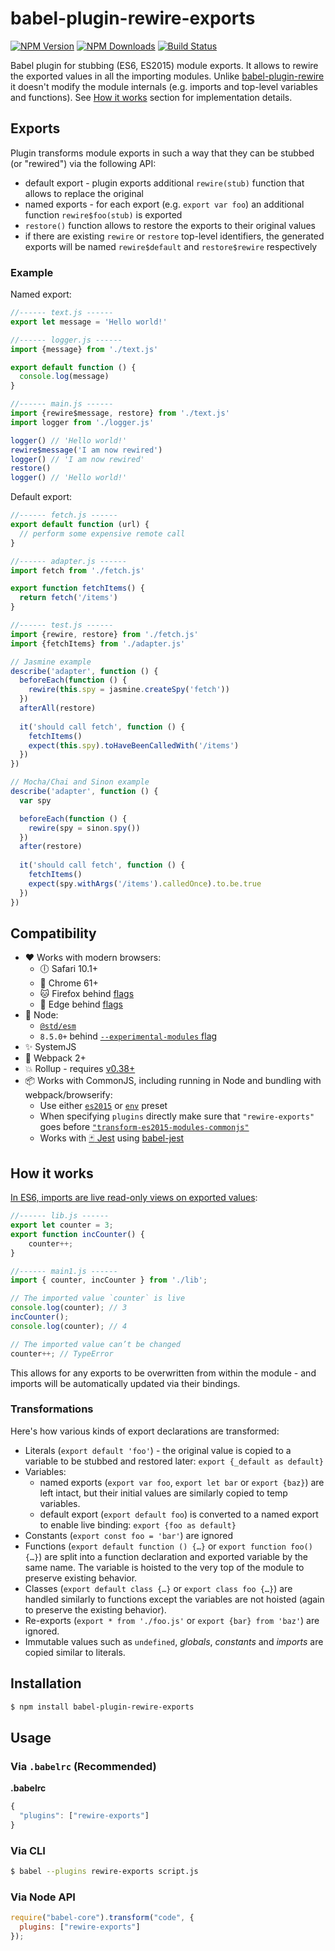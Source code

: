 # babel-plugin-rewire-exports

[![NPM Version][npm-image]][npm-url]
[![NPM Downloads][downloads-image]][downloads-url]
[![Build Status][travis-image]][travis-url]

Babel plugin for stubbing (ES6, ES2015) module exports.
It allows to rewire the exported values in all the importing modules.
Unlike [babel-plugin-rewire](https://github.com/speedskater/babel-plugin-rewire) it doesn't modify the module
internals (e.g. imports and top-level variables and functions).
See [How it works](#how-it-works) section for implementation details.

## Exports
Plugin transforms module exports in such a way that they can be stubbed (or "rewired") via the following API:
* default export - plugin exports additional `rewire(stub)` function that allows to replace the original
* named exports - for each export (e.g. `export var foo`) an additional function `rewire$foo(stub)` is exported
* `restore()` function allows to restore the exports to their original values
* if there are existing `rewire` or `restore` top-level identifiers, the generated exports will be named
`rewire$default` and `restore$rewire` respectively

### Example

Named export:
```js
//------ text.js ------
export let message = 'Hello world!'

//------ logger.js ------
import {message} from './text.js'

export default function () {
  console.log(message)
}

//------ main.js ------
import {rewire$message, restore} from './text.js'
import logger from './logger.js'

logger() // 'Hello world!'
rewire$message('I am now rewired')
logger() // 'I am now rewired'
restore()
logger() // 'Hello world!'
```

Default export:
```js
//------ fetch.js ------
export default function (url) {
  // perform some expensive remote call
}

//------ adapter.js ------
import fetch from './fetch.js'

export function fetchItems() {
  return fetch('/items')
}

//------ test.js ------
import {rewire, restore} from './fetch.js'
import {fetchItems} from './adapter.js'

// Jasmine example
describe('adapter', function () {
  beforeEach(function () {
    rewire(this.spy = jasmine.createSpy('fetch'))
  })
  afterAll(restore)
  
  it('should call fetch', function () {
    fetchItems()
    expect(this.spy).toHaveBeenCalledWith('/items')
  })
})

// Mocha/Chai and Sinon example
describe('adapter', function () {
  var spy

  beforeEach(function () {
    rewire(spy = sinon.spy())
  })
  after(restore)
  
  it('should call fetch', function () {
    fetchItems()
    expect(spy.withArgs('/items').calledOnce).to.be.true
  })
})
```

## Compatibility
* :heart: Works with modern browsers:
  * :clock6: Safari 10.1+
  * :watermelon: Chrome 61+
  * :cat: Firefox behind [flags](https://developer.mozilla.org/en-US/Firefox/Experimental_features#JavaScript)
  * :gem: Edge behind [flags](https://blogs.windows.com/msedgedev/2016/05/17/es6-modules-and-beyond/)
* :green_apple: Node:
  * [`@std/esm`](https://github.com/standard-things/esm)
  * `8.5.0+` behind [`--experimental-modules` flag](https://github.com/nodejs/node/blob/master/doc/changelogs/CHANGELOG_V8.md#8.5.0)
* :sparkles: SystemJS
* :star2: Webpack 2+
* :boom: Rollup - requires [v0.38+](https://github.com/rollup/rollup/blob/master/CHANGELOG.md#0380)
* :package: Works with CommonJS, including running in Node and bundling with webpack/browserify:
  * Use either [`es2015`](https://babeljs.io/docs/plugins/preset-es2015/) or [`env`](https://babeljs.io/docs/plugins/preset-env/) preset
  * When specifying `plugins` directly make sure that `"rewire-exports"` goes
    before [`"transform-es2015-modules-commonjs"`](https://babeljs.io/docs/plugins/transform-es2015-modules-commonjs/)
  * Works with [:black_joker: Jest](https://facebook.github.io/jest/) using [babel-jest](https://github.com/facebook/jest/tree/master/packages/babel-jest)

## How it works
[In ES6, imports are live read-only views on exported values](
http://exploringjs.com/es6/ch_modules.html#_in-es6-imports-are-live-read-only-views-on-exported-values):

```js
//------ lib.js ------
export let counter = 3;
export function incCounter() {
    counter++;
}

//------ main1.js ------
import { counter, incCounter } from './lib';

// The imported value `counter` is live
console.log(counter); // 3
incCounter();
console.log(counter); // 4

// The imported value can’t be changed
counter++; // TypeError
```

This allows for any exports to be overwritten from within the module -
and imports will be automatically updated via their bindings.

### Transformations
Here's how various kinds of export declarations are transformed:
* Literals (`export default 'foo'`) - the original value is copied to a variable to be stubbed and restored later:
  `export {_default as default}`
* Variables:
  - named exports (`export var foo`, `export let bar` or `export {baz}`) are left intact,
    but their initial values are similarly copied to temp variables.
  - default export (`export default foo`) is converted to a named export to enable live binding:
    `export {foo as default}`
* Constants (`export const foo = 'bar'`) are ignored
* Functions (`export default function () {…}` or `export function foo() {…}`)
  are split into a function declaration and exported variable by the same name.
  The variable is hoisted to the very top of the module to preserve existing behavior.
* Classes (`export default class {…}` or `export class foo {…}`) are handled similarly to functions
  except the variables are not hoisted (again to preserve the existing behavior).
* Re-exports (`export * from './foo.js'` or `export {bar} from 'baz'`) are ignored.
* Immutable values such as `undefined`, *globals*, *constants* and *imports* are copied similar to literals. 

## Installation

```sh
$ npm install babel-plugin-rewire-exports
```

## Usage

### Via `.babelrc` (Recommended)

**.babelrc**

```javascript
{
  "plugins": ["rewire-exports"]
}
```

### Via CLI

```sh
$ babel --plugins rewire-exports script.js
```

### Via Node API

```javascript
require("babel-core").transform("code", {
  plugins: ["rewire-exports"]
});
```

[npm-image]: https://img.shields.io/npm/v/babel-plugin-rewire-exports.svg?style=flat
[npm-url]: https://npmjs.org/package/babel-plugin-rewire-exports
[travis-image]: https://img.shields.io/travis/asapach/babel-plugin-rewire-exports.svg?style=flat
[travis-url]: https://travis-ci.org/asapach/babel-plugin-rewire-exports
[downloads-image]: https://img.shields.io/npm/dm/babel-plugin-rewire-exports.svg?style=flat
[downloads-url]: https://npmjs.org/package/babel-plugin-rewire-exports
